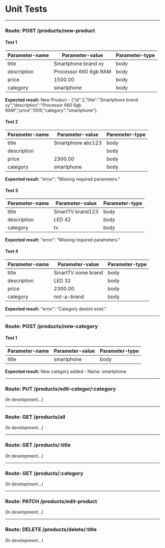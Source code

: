 # Unit Tests

---

### Route: POST /products/new-product

#### Test 1

| Parameter-name | Parameter-value       | Parameter-type |
| -------------- | --------------------- | -------------- |
| title          | Smartphone brand xy   | body           |
| description    | Processor 660 6gb RAM | body           |
| price          | 1500.00               | body           |
| category       | smartphone            | body           |

**Expected result:** New Product - {"id":2,"title":"Smartphone brand xy","description":"Processor 660 6gb RAM","price":1500,"category":"smartphone"}.

#### Test 2

| Parameter-name | Parameter-value   | Paremeter-type |
| -------------- | ----------------- | -------------- |
| title          | Smartphone abc123 | body           |
| description    |                   | body           |
| price          | 2300.00           | body           |
| category       | smartphone        | body           |

**Expected result:** "error": "Missing required parameters."

#### Test 3

| Parameter-name | Parameter-value  | Parameter-type |
| -------------- | ---------------- | -------------- |
| title          | SmartTV brand123 | body           |
| description    | LED 42           | body           |
| category       | tv               | body           |

**Expected result:** "error": "Missing required parameters."

#### Test 4

| Parameter-name | Parameter-value    | Parameter-type |
| -------------- | ------------------ | -------------- |
| title          | SmartTV some brand | body           |
| description    | LED 32             | body           |
| price          | 2300.00            | body           |
| category       | not-a-brand        | body           |

**Expected result:** "error": "Category doesnt exist."

---

### Route: POST /products/new-category

#### Test 1

| Parameter-name | Parameter-value | Parameter-type |
| -------------- | --------------- | -------------- |
| title          | smartphone      | body           |

**Expected result:** New category added - Name: smartphone

---

### Route: PUT /products/edit-categor/:category

_(In development...)_

---

### Route: GET /products/all

_(In development...)_

---

### Route: GET /products/:title

_(In development...)_

---

### Route: GET /products/:category

_(In development...)_

---

### Route: PATCH /products/edit-product

_(In development...)_

---

### Route: DELETE /products/delete/:title

_(In development...)_
